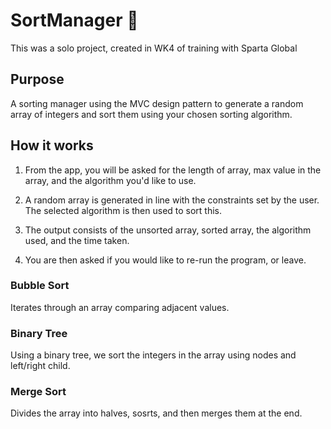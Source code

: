 # SortManager 🔂
This was a solo project, created in WK4 of training with Sparta Global 

## Purpose
A sorting manager using the MVC design pattern to generate a random array of integers and sort them using your chosen sorting algorithm. 

## How it works
1. From the app, you will be asked for the length of array, max value in the array, and the algorithm you'd like to use. 

2. A random array is generated in line with the constraints set by the user. The selected algorithm is then used to sort this. 

3. The output consists of the unsorted array, sorted array, the algorithm used, and the time taken. 

4. You are then asked if you would like to re-run the program, or leave. 


### Bubble Sort
Iterates through an array comparing adjacent values. 

### Binary Tree
Using a binary tree, we sort the integers in the array using nodes and left/right child. 

### Merge Sort
Divides the array into halves, sosrts, and then merges them at the end. 

